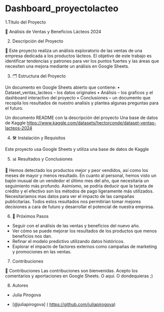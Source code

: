 # Dashboard_proyectolacteo
1.Título del Proyecto

🥛 Análisis de Ventas y Beneficios Lácteos 2024

2. Descripción del Proyecto

🧾 Este proyecto realiza un análisis exploratorio de las ventas de una empresa dedicada a los productos lácteos. El objetivo de este trabajo es identificar tendencias y patrones para ver los puntos fuertes y las áreas que necesiten una mejora mediante un análisis en Google Sheets. 

3. 🗂 Estructura del Proyecto

Un documento en Google Sheets abierto que contiene:
•	Dataset_ventas_lacteos – los datos originales
•	Análisis – los graficos y el dashboard interactivo del proyecto
•	Conclusiones – un documento que recopila los resultados de nuestro analisis y plantea algunas preguntas para el futuro. 

Un documento README con la descripción del proyecto
Una base de datos de Kaggle https://www.kaggle.com/datasets/hectorconde/dataset-ventas-lacteos-2024

4. 🛠 Instalación y Requisitos

Este proyecto usa Google Sheets y utiliza una base de datos de Kaggle

5. 📊 Resultados y Conclusiones

📝 Hemos detectado los productos mejor y peor vendidos, así como los meses de mayor y menos resultado. 
En cuanto al personal, hemos visto un bajón inusual de un vendedor el último mes del año, que necesitaría un seguimiento más profundo. 
Asimismo, se podria deducir que la tarjeta de crédito y el efectivo son los métodos de pago ligeramente más utilizados.
Necesitaríamos mas datos para ver el impacto de las campañas publicitarias.
Todos estos resultados nos permitirían tomar mejores decisiones a cara de futuro y desarrollar el potencial de nuestra empresa. 


6. 🔄 Próximos Pasos

- Seguir con el análisis de las ventas y beneficios del nuevo año.
- Ver cómo se puede mejorar los resultados de los productos que menos beneficios nos dan.
- Refinar el modelo predictivo utilizando datos históricos.
- Explorar el impacto de factores externos como campañas de marketing y promociones en las ventas.

7. Contribuciones

🤝 Contribuciones
Las contribuciones son bienvenidas. Acepto los comentarios y aportaciones en Google Sheets. O aquí. O dondequieras ;)

8. Autores 

- Julia Pirogova

- [@juliapirogova] ( https://github.com/juliapirogova)
